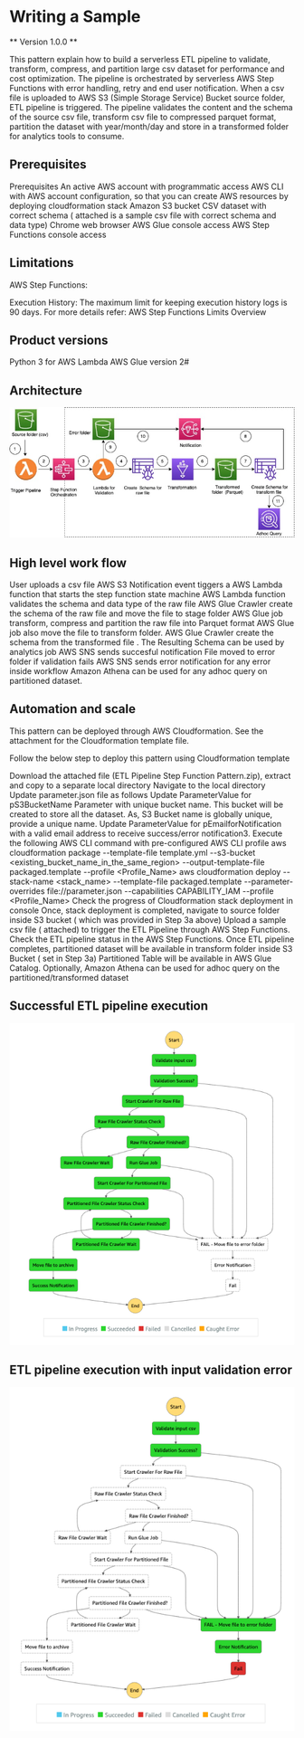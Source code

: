 # Writing a Sample

** Version 1.0.0 **

This pattern explain how to build a serverless  ETL pipeline to validate, transform, compress, 
and partition large csv dataset for performance and cost optimization. 
The pipeline is orchestrated by serverless AWS Step Functions with error handling, retry and end user notification.
When a csv file is uploaded to AWS S3 (Simple Storage Service) Bucket source folder, ETL pipeline is triggered. 
The pipeline validates the content and the schema of the source csv file, transform csv file to compressed parquet format, 
partition the dataset with year/month/day  and store in a transformed folder for  analytics tools to consume.

## Prerequisites 
Prerequisites 
An active AWS account with programmatic access
AWS CLI with AWS account configuration, so that you can create AWS resources by deploying cloudformation stack
Amazon S3 bucket 
CSV dataset with correct schema ( attached is a sample csv file with correct schema and data type)
Chrome web browser
AWS Glue console access
AWS Step Functions console access

## Limitations
AWS Step Functions:

Execution History: The maximum limit for keeping execution history logs is 90 days.
For more details refer: 
AWS Step Functions Limits Overview

## Product versions
Python 3 for AWS Lambda
AWS Glue version 2#

## Architecture
<img src="images/ETL_Orchestration.jpg">

## High level work flow


User uploads a csv file 
AWS S3 Notification event tiggers a AWS Lambda function that starts the step function state machine
AWS Lambda function validates the schema and data type of the raw file
AWS Glue Crawler create the schema of the raw file and move the file to stage folder
AWS Glue job transform, compress and partition the raw file into Parquet format
AWS Glue job also move the file to transform folder.
AWS Glue Crawler create the schema from the transformed file . The Resulting Schema can be used by analytics job
AWS SNS sends succesful notification
File moved to error folder if validation fails
AWS SNS sends error notification for any error inside workflow
Amazon Athena can be used for any adhoc query on partitioned dataset. 

## Automation and scale
This pattern can be deployed through AWS Cloudformation. See the attachment for the Cloudformation template file.

Follow the below step to deploy this pattern using Cloudformation template

Download the attached file (ETL Pipeline Step Function Pattern.zip), extract and copy to a separate local directory
Navigate to the local directory
Update parameter.json file as follows
Update ParameterValue for pS3BucketName Parameter with unique bucket name. This bucket will be created to store all the dataset. As, S3 Bucket name is globally unique, provide a unique name.
Update ParameterValue for pEmailforNotification with a valid email address to receive success/error notification3.
Execute the following AWS CLI command with pre-configured AWS CLI profile 
aws cloudformation package --template-file template.yml --s3-bucket <existing_bucket_name_in_the_same_region> --output-template-file packaged.template --profile <Profile_Name>
aws cloudformation deploy --stack-name <stack_name> --template-file packaged.template  --parameter-overrides file://parameter.json --capabilities CAPABILITY_IAM --profile <Profile_Name>
Check the progress of Cloudformation stack deployment in console
Once, stack deployment is completed, navigate to source folder inside S3 bucket ( which was provided in Step 3a above)
Upload a sample csv file ( attached) to trigger the ETL Pipeline through AWS Step Functions.
Check the ETL pipeline status in the AWS Step Functions.
Once ETL pipeline completes, partitioned dataset will be available in transform folder inside S3 Bucket ( set in Step 3a)
Partitioned Table will be available in AWS Glue Catalog. 
Optionally, Amazon Athena can be used for adhoc query on the partitioned/transformed dataset

## Successful ETL pipeline execution
<img src="images/Successful_Execution.png">


## ETL pipeline execution with input validation error
<img src="images/Failed_Execution.png">